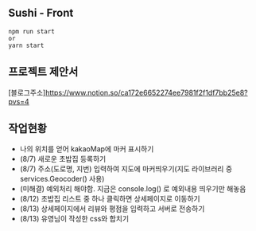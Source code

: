 ## Sushi - Front

```
npm run start
or
yarn start
```

## 프로젝트 제안서
[블로그주소]https://www.notion.so/ca172e6652274ee7981f2f1df7bb25e8?pvs=4

## 작업현황
* 나의 위치를 얻어 kakaoMap에 마커 표시하기
* (8/7) 새로운 초밥집 등록하기
* (8/7) 주소(도로명, 지번) 입력하여 지도에 마커띄우기(지도 라이브러리 중 services.Geocoder() 사용) 
* (미해결) 예외처리 해야함. 지금은 console.log() 로 예외내용 띄우기만 해놓음
* (8/12) 초밥집 리스트 중 하나 클릭하면 상세페이지로 이동하기
* (8/13) 상세페이지에서 리뷰와 평점을 입력하고 서버로 전송하기
* (8/13) 유영님이 작성한 css와 합치기
